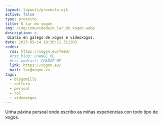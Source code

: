 ```yaml
---
layout: layouts/proxecto.njk
active: false
type: proxecto
title: O lar do xogón
img: /img/comunidade/o_lar_do_xogon.webp
description: >-
 Diario en galego de xogos e videoxogos.
date: 2025-05-14 10:30:11.312203
redes:
  rss: https://xogon.eu/feed/
  #rss_blog: CHANGE_ME
  #rss_podcast: CHANGE_ME
  link: https://xogon.eu/
  mail: lar@xogon.eu
tags:
  - blogomillo
  - cultura
  - persoal
  - rol
  - videoxogos
---
```


Unha páxina persoal onde escribo as miñas experiencias con todo tipo de xogos.
